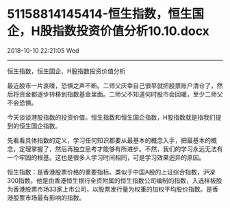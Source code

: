 # 51158814145414-恒生指数，恒生国企，H股指数投资价值分析10.10.docx

2018-10-10 22:21:05 Wed

----

恒生指数，恒生国企、H股指数投资价值分析

最近股市一片哀嚎，恐惧之声不断。二师父庆幸自己很早就把股票账户清仓了，然后将资金都逐步转移到指数基金里面。二师父不知道何时股市会回暖，至少二师父不会恐惧。

今天谈谈港股指数的投资价值。恒生指数和恒生国企指数，H股指数就是指我们提到的恒生国企指数。

先看看具体指数的定义，学习任何知识都要从最基本的概念入手，把最基本的概念，定理掌握了，然后再独立思考才能够有所进步。不然，我们的学习永远无法有一个牢固的根基。这也是很多人学习时间相同，可是学习效果迥异的原因。

恒生指数：是香港股票价格的重要指标。类似于中国A股的上证综合指数，沪深300指数。他是由香港恒生银行全资附属的恒生指数公司编制的指数，入选样板股为香港股票市场33家上市公司，以股票发行量为权重的加权平均股价指数。是香港股票市场最有影响的指数。

